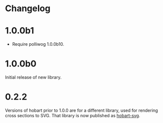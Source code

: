 # Changelog

# 1.0.0b1

- Require polliwog 1.0.0b10.

# 1.0.0b0

Initial release of new library.

# 0.2.2

Versions of hobart prior to 1.0.0 are for a different library, used for
rendering cross sections to SVG. That library is now published as
[hobart-svg][].

[hobart-svg]: https://github.com/lace/hobart-svg
